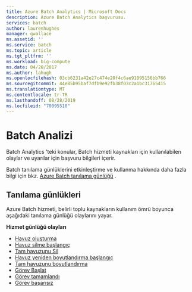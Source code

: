 ```yaml
---
title: Azure Batch Analytics | Microsoft Docs
description: Azure Batch Analytics başvurusu.
services: batch
author: laurenhughes
manager: gwallace
ms.assetid: ''
ms.service: batch
ms.topic: article
ms.tgt_pltfrm: ''
ms.workload: big-compute
ms.date: 04/20/2017
ms.author: lahugh
ms.openlocfilehash: 03cb6231a42e27c474e20f4c6ae91095156bb766
ms.sourcegitcommit: 44e85b95baf7dfb9e92fb38f03c2a1bc31765415
ms.translationtype: MT
ms.contentlocale: tr-TR
ms.lasthandoff: 08/28/2019
ms.locfileid: "70095510"
---
```

# <a name="batch-analytics"></a>Batch Analizi
Batch Analytics 'teki konular, Batch hizmeti kaynakları için kullanılabilen olaylar ve uyarılar için başvuru bilgileri içerir.

Batch tanılama günlüklerini etkinleştirme ve kullanma hakkında daha fazla bilgi için bkz. [Azure Batch tanılama günlüğü](https://azure.microsoft.com/documentation/articles/batch-diagnostics/) .

## <a name="diagnostic-logs"></a>Tanılama günlükleri

Azure Batch hizmeti, belirli toplu kaynakların kullanım ömrü boyunca aşağıdaki tanılama günlüğü olaylarını yayar.

**Hizmet günlüğü olayları**
* [Havuz oluşturma](batch-pool-create-event.md)
* [Havuz silme başlangıç](batch-pool-delete-start-event.md)
* [Tam havuzunu Sil](batch-pool-delete-complete-event.md)
* [Havuz yeniden boyutlandırma başlangıç](batch-pool-resize-start-event.md)
* [Tam havuzunu boyutlandırma](batch-pool-resize-complete-event.md)
* [Görev Başlat](batch-task-start-event.md)
* [Görev tamamlandı](batch-task-complete-event.md)
* [Görev başarısız](batch-task-fail-event.md)